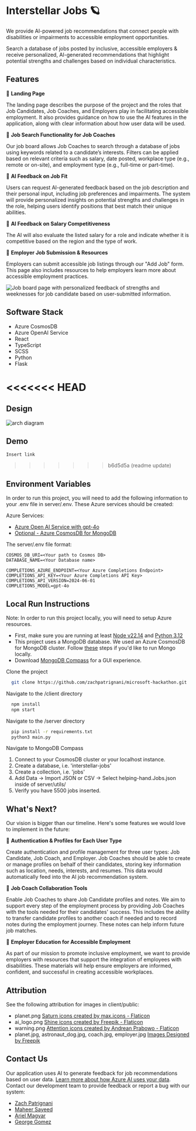 # Interstellar Jobs 🪐
We provide AI-powered job recommendations that connect people with disabilities or impairments to accessible employment opportunities.

Search a database of jobs posted by inclusive, accessible employers & receive personalized, AI-generated recommendations that highlight potential strengths and challenges based on individual characteristics.

## Features
🌟 **Landing Page**

The landing page describes the purpose of the project and the roles that Job Candidates, Job Coaches, and Employers play in facilitating accessible employment. It also provides guidance on how to use the AI features in the application, along with clear information about how user data will be used.

🌟 **Job Search Functionality for Job Coaches**

Our job board allows Job Coaches to search through a database of jobs using keywords related to a candidate’s interests. Filters can be applied based on relevant criteria such as salary, date posted, workplace type (e.g., remote or on-site), and employment type (e.g., full-time or part-time).

🌟 **AI Feedback on Job Fit**

Users can request AI-generated feedback based on the job description and their personal input, including job preferences and impairments. The system will provide personalized insights on potential strengths and challenges in the role, helping users identify positions that best match their unique abilities.

🌟 **AI Feedback on Salary Competitiveness**

The AI will also evaluate the listed salary for a role and indicate whether it is competitive based on the region and the type of work.

🌟 **Employer Job Submission & Resources**

Employers can submit accessible job listings through our "Add Job" form. This page also includes resources to help employers learn more about accessible employment practices.

![Job board page with personalized feedback of strengths and weeknesses for job candidate based on user-submitted information.](client/public/job_board.png)

## Software Stack
- Azure CosmosDB
- Azure OpenAI Service
- React
- TypeScript
- SCSS
- Python
- Flask

<<<<<<< HEAD
=======
## Design
![arch diagram](images/interstellar-jobs.png)

## Demo
    Insert link

>>>>>>> b6d5d5a (readme update)
## Environment Variables
In order to run this project, you will need to add the following information to your .env file in server/.env. These Azure services should be created:

Azure Services:

- [Azure Open AI Service with gpt-4o](https://portal.azure.com/#view/Microsoft_Azure_ProjectOxford/CognitiveServicesHub/~/OpenAI)
- [Optional - Azure CosmosDB for MongoDB](https://portal.azure.com/#browse/Microsoft.DocumentDB%2FmongoClusters)

The server/.env file format:
```
COSMOS_DB_URI=<Your path to Cosmos DB>
DATABASE_NAME=<Your Database name>

COMPLETIONS_AZURE_ENDPOINT=<Your Azure Completions Endpoint>
COMPLETIONS_API_KEY=<Your Azure Completions API Key>
COMPLETIONS_API_VERSION=2024-06-01
COMPLETIONS_MODEL=gpt-4o
```

## Local Run Instructions

Note: In order to run this project locally, you will need to setup Azure resources.

- First, make sure you are running at least [Node v22.14](https://nodejs.org/en/blog/release/v22.14.0) and [Python 3.12](https://www.python.org/downloads/release/python-3128/)
- This project uses a MongoDB database. We used an Azure CosmosDB for MongoDB cluster. Follow [these](https://www.mongodb.com/try/download/community) steps if you'd like to run Mongo locally.
- Download [MongoDB Compass](https://www.mongodb.com/try/download/compass) for a GUI experience.


Clone the project

```bash
  git clone https://github.com/zachpatrignani/microsoft-hackathon.git
```

Navigate to the /client directory

```bash
  npm install
  npm start
```

Navigate to the /server directory

```bash
  pip install -r requirements.txt
  python3 main.py
```
Navigate to MongoDB Compass
1.  Connect to your CosmosDB cluster or your localhost instance.
2.  Create a database, i.e. 'interstellar-jobs'
3.  Create a collection, i.e. 'jobs'
4.  Add Data -> Import JSON or CSV -> Select helping-hand.Jobs.json inside of server/utils/
5.  Verify you have 5500 jobs inserted.

## What's Next?
Our vision is bigger than our timeline. Here's some features we would love to implement in the future:

🌟 **Authentication & Profiles for Each User Type** 

Create authentication and profile management for three user types: Job Candidate, Job Coach, and Employer. Job Coaches should be able to create or manage profiles on behalf of their candidates, storing key information such as location, needs, interests, and resumes. This data would automatically feed into the AI job recommendation system.

🌟 **Job Coach Collaboration Tools** 

Enable Job Coaches to share Job Candidate profiles and notes. We aim to support every step of the employment process by providing Job Coaches with the tools needed for their candidates' success. This includes the ability to transfer candidate profiles to another coach if needed and to record notes during the employment journey. These notes can help inform future job matches.

🌟 **Employer Education for Accessible Employment** 

As part of our mission to promote inclusive employment, we want to provide employers with resources that support the integration of employees with disabilities. These materials will help ensure employers are informed, confident, and successful in creating accessible workplaces.

## Attribution
See the following attribution for images in client/public:
- planet.png [Saturn icons created by max.icons - Flaticon](https://www.flaticon.com/free-icons/saturn)
- ai_logo.png [Shine icons created by Freepik - Flaticon](https://www.flaticon.com/free-icons/shine)
- warning.png [Attention icons created by Andrean Prabowo - Flaticon](https://www.flaticon.com/free-icons/attention)
- planet.jpg, astronaut_dog.jpg, coach.jpg, employer.jpg [Images Designed by Freepik](https://www.freepik.com/)

## Contact Us
Our application uses AI to generate feedback for job recommendations based on user data. [Learn more about how Azure AI uses your data](https://learn.microsoft.com/en-us/azure/ai-services/openai/concepts/use-your-data?tabs=ai-search%2Ccopilot). Contact our development team to provide feedback or report a bug with our system:
- [Zach Patrignani](https://github.com/zachpatrignani)
- [Maheer Sayeed](https://github.com/maheersayeed99)
- [Ariel Magyar](https://github.com/magyara)
- [George Gomez](https://github.com/georgeg5326)
